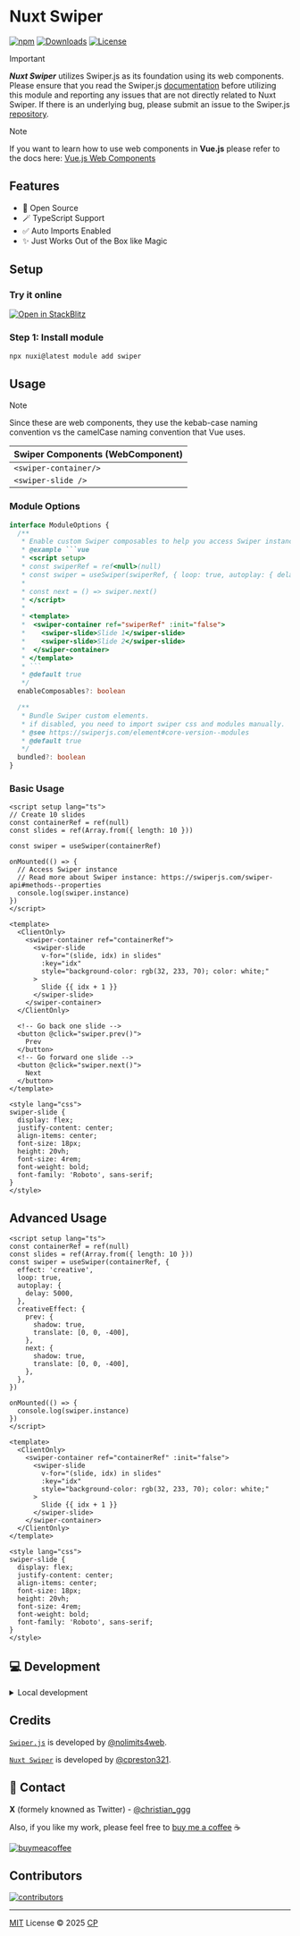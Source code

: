 # Nuxt Swiper

[![npm](https://img.shields.io/npm/v/nuxt-swiper?style=flat-square)](https://www.npmjs.com/package/nuxt-swiper/)
[![Downloads](https://img.shields.io/npm/dt/nuxt-swiper.svg?style=flat-square)](https://www.npmjs.com/package/nuxt-swiper)
[![License](https://img.shields.io/npm/l/nuxt-swiper?style=flat-square)](/LICENSE)

> [!IMPORTANT]
> ***Nuxt Swiper*** utilizes Swiper.js as its foundation using its web components. Please ensure that you read the Swiper.js [documentation](https://swiperjs.com/element) before utilizing this module and reporting any issues that are not directly related to Nuxt Swiper. If there is an underlying bug, please submit an issue to the Swiper.js [repository](https://github.com/nolimits4web/swiper/issues).

> [!NOTE]
> If you want to learn how to use web components in **Vue.js** please refer to the docs here: [Vue.js Web Components](https://vuejs.org/guide/extras/web-components.html)

## Features

- 📖 Open Source
- 🪄 TypeScript Support
- ✅ Auto Imports Enabled
- ✨ Just Works Out of the Box like Magic

## Setup

### Try it online

[![Open in StackBlitz](https://developer.stackblitz.com/img/open_in_stackblitz.svg)](https://stackblitz.com/github/cpreston321/nuxt-swiper/tree/main/examples/swiper-basic?file=app.vue)

### Step 1: Install module

```bash
npx nuxi@latest module add swiper
```

## Usage

> [!NOTE]
> Since these are web components, they use the kebab-case naming convention vs the camelCase naming convention that Vue uses.

| Swiper Components (WebComponent) |
| -------------------------------- |
| `<swiper-container/>`     |
| `<swiper-slide />`        |

### Module Options

```ts
interface ModuleOptions {
  /**
   * Enable custom Swiper composables to help you access Swiper instance.
   * @example ```vue
   * <script setup>
   * const swiperRef = ref<null>(null)
   * const swiper = useSwiper(swiperRef, { loop: true, autoplay: { delay: 5000 })
   *
   * const next = () => swiper.next()
   * </script>
   *
   * <template>
   *  <swiper-container ref="swiperRef" :init="false">
   *    <swiper-slide>Slide 1</swiper-slide>
   *    <swiper-slide>Slide 2</swiper-slide>
   *  </swiper-container>
   * </template>
   * ```
   * @default true
   */
  enableComposables?: boolean

  /**
   * Bundle Swiper custom elements.
   * if disabled, you need to import swiper css and modules manually.
   * @see https://swiperjs.com/element#core-version--modules
   * @default true
   */
  bundled?: boolean
}
```

### Basic Usage

```vue
<script setup lang="ts">
// Create 10 slides
const containerRef = ref(null)
const slides = ref(Array.from({ length: 10 }))

const swiper = useSwiper(containerRef)

onMounted(() => {
  // Access Swiper instance
  // Read more about Swiper instance: https://swiperjs.com/swiper-api#methods--properties
  console.log(swiper.instance)
})
</script>

<template>
  <ClientOnly>
    <swiper-container ref="containerRef">
      <swiper-slide
        v-for="(slide, idx) in slides"
        :key="idx"
        style="background-color: rgb(32, 233, 70); color: white;"
      >
        Slide {{ idx + 1 }}
      </swiper-slide>
    </swiper-container>
  </ClientOnly>

  <!-- Go back one slide -->
  <button @click="swiper.prev()">
    Prev
  </button>
  <!-- Go forward one slide -->
  <button @click="swiper.next()">
    Next
  </button>
</template>

<style lang="css">
swiper-slide {
  display: flex;
  justify-content: center;
  align-items: center;
  font-size: 18px;
  height: 20vh;
  font-size: 4rem;
  font-weight: bold;
  font-family: 'Roboto', sans-serif;
}
</style>
```

## Advanced Usage

```vue
<script setup lang="ts">
const containerRef = ref(null)
const slides = ref(Array.from({ length: 10 }))
const swiper = useSwiper(containerRef, {
  effect: 'creative',
  loop: true,
  autoplay: {
    delay: 5000,
  },
  creativeEffect: {
    prev: {
      shadow: true,
      translate: [0, 0, -400],
    },
    next: {
      shadow: true,
      translate: [0, 0, -400],
    },
  },
})

onMounted(() => {
  console.log(swiper.instance)
})
</script>

<template>
  <ClientOnly>
    <swiper-container ref="containerRef" :init="false">
      <swiper-slide
        v-for="(slide, idx) in slides"
        :key="idx"
        style="background-color: rgb(32, 233, 70); color: white;"
      >
        Slide {{ idx + 1 }}
      </swiper-slide>
    </swiper-container>
  </ClientOnly>
</template>

<style lang="css">
swiper-slide {
  display: flex;
  justify-content: center;
  align-items: center;
  font-size: 18px;
  height: 20vh;
  font-size: 4rem;
  font-weight: bold;
  font-family: 'Roboto', sans-serif;
}
</style>
```

## 💻 Development

<details>
  <summary>Local development</summary>

- Clone this repository
- Install the latest LTS version of [Node.js](https://nodejs.org/en/)
- Enable [Corepack](https://github.com/nodejs/corepack) using `corepack enable`
- Install dependencies using `pnpm install`
- Generate type stubs using `pnpm dev:prepare`
- Run tests using `pnpm dev`

</details>

## Credits

[`Swiper.js`](https://swiperjs.com/) is developed by [@nolimits4web](https://github.com/nolimits4web).

[`Nuxt Swiper`](#nuxt-swiper) is developed by [@cpreston321](https://github.com/cpreston321).

## 📧 Contact

**X** (formely knowned as Twitter) - [@christian_ggg](https://x.com/christian_ggg)

Also, if you like my work, please feel free to [buy me a coffee](https://www.buymeacoffee.com/cpreston321) ☕️

[![buymeacoffee](https://www.buymeacoffee.com/assets/img/custom_images/yellow_img.png)](https://www.buymeacoffee.com/cpreston321)

## Contributors

[![contributors](https://contrib.rocks/image?repo=cpreston321/nuxt-swiper)](https://contrib.rocks/image?repo=cpreston321/nuxt-swiper)

---

[MIT](./LICENSE) License © 2025 [CP](https://github.com/cpreston321)
